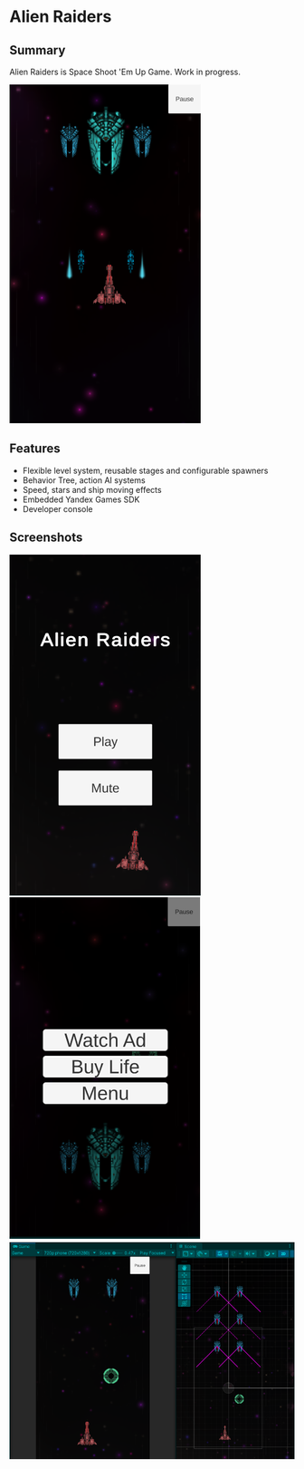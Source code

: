 # Alien Raiders

## Summary
Alien Raiders is Space Shoot 'Em Up Game. Work in progress.

![](Project/Images/2.png)

## Features
- Flexible level system, reusable stages and configurable spawners
- Behavior Tree, action AI systems
- Speed, stars and ship moving effects
- Embedded Yandex Games SDK
- Developer console

## Screenshots
![](Project/Images/1.png)
![](Project/Images/3.png)
![](Project/Images/4.png)
